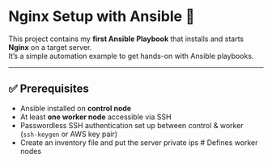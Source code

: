 # Nginx Setup with Ansible 🚀

This project contains my **first Ansible Playbook** that installs and starts **Nginx** on a target server.  
It’s a simple automation example to get hands-on with Ansible playbooks.  

---

## ✅ Prerequisites
- Ansible installed on **control node**
- At least **one worker node** accessible via SSH
- Passwordless SSH authentication set up between control & worker  
  (`ssh-keygen` or AWS key pair)
- Create an inventory file and put the server private ips      # Defines worker nodes
